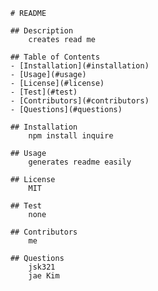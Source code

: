 
        # README

        ## Description
            creates read me
        
        ## Table of Contents
        - [Installation](#installation)
        - [Usage](#usage)
        - [License](#license)
        - [Test](#test)
        - [Contributors](#contributors)
        - [Questions](#questions)
        
        ## Installation
            npm install inquire

        ## Usage
            generates readme easily
        
        ## License
            MIT

        ## Test
            none

        ## Contributors
            me

        ## Questions
            jsk321
            jae Kim
        